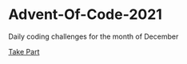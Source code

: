 # Advent-Of-Code-2021

Daily coding challenges for the month of December

[Take Part](https://adventofcode.com/2021)
